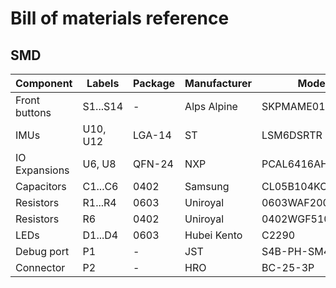 # Bill of materials reference

## SMD

| Component | Labels | Package | Manufacturer | Model | LCSC id |
| - | - | - | - | - | - |
| Front buttons | S1...S14 | -      | Alps Alpine | SKPMAME010      | C115348
| IMUs          | U10, U12 | LGA-14 | ST          | LSM6DSRTR       | C784817
| IO Expansions | U6, U8   | QFN-24 | NXP         | PCAL6416AHF,128 | C2652287
| Capacitors    | C1...C6  | 0402   | Samsung     | CL05B104KO5NNNC | C1525
| Resistors     | R1...R4  | 0603   | Uniroyal    | 0603WAF200JT5E  | C22950
| Resistors     | R6       | 0402   | Uniroyal    | 0402WGF5103TCE  | C11616
| LEDs          | D1...D4  | 0603   | Hubei Kento | C2290           | C2290
| Debug port    | P1       | -      | JST         | S4B-PH-SM4-K-TB | C265332
| Connector     | P2       | -      | HRO         | BC-25-3P        | C707322
